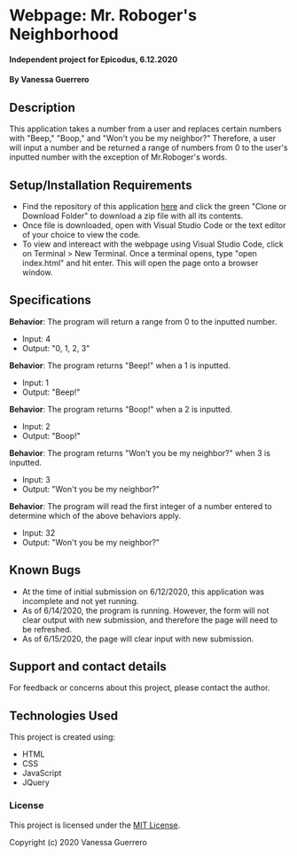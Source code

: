 # Webpage: Mr. Roboger's Neighborhood

#### Independent project for Epicodus, 6.12.2020

#### By Vanessa Guerrero

## Description

This application takes a number from a user and replaces certain numbers with "Beep," "Boop," and "Won't you be my neighbor?" Therefore, a user will input a number and be returned a range of numbers from 0 to the user's inputted number with the exception of Mr.Roboger's words.

## Setup/Installation Requirements

* Find the repository of this application [here](https://github.com/vguer/MrRobogersNeighborhood.git) and click the green "Clone or Download Folder" to download a zip file with all its contents.
* Once file is downloaded, open with Visual Studio Code or the text editor of your choice to view the code.
* To view and intereact with the webpage using Visual Studio Code, click on Terminal > New Terminal. Once a terminal opens, type "open index.html" and hit enter. This will open the page onto a browser window.


## Specifications

**Behavior**: The program will return a range from 0 to the inputted number.
  * Input: 4
  * Output: "0, 1, 2, 3"

**Behavior**: The program returns "Beep!" when a 1 is inputted.
  * Input: 1
  * Output: "Beep!"

**Behavior**: The program returns "Boop!" when a 2 is inputted.
  * Input: 2
  * Output: "Boop!"

**Behavior**: The program returns "Won't you be my neighbor?" when 3 is inputted.
  * Input: 3
  * Output: "Won't you be my neighbor?"

**Behavior**: The program will read the first integer of a number entered to determine which of the above behaviors apply.
  * Input: 32
  * Output: "Won't you be my neighbor?"


## Known Bugs

* At the time of initial submission on 6/12/2020, this application was incomplete and not yet running.
* As of 6/14/2020, the program is running. However, the form will not clear output with new submission, and therefore the page will need to be refreshed.
* As of 6/15/2020, the page will clear input with new submission.

## Support and contact details

For feedback or concerns about this project, please contact the author.

## Technologies Used

This project is created using:
* HTML
* CSS
* JavaScript
* JQuery

### License

This project is licensed under the [MIT License](https://opensource.org/licenses/MIT).

Copyright (c) 2020 Vanessa Guerrero 